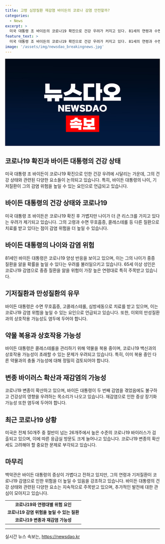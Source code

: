 ```yaml
---
title: 고령 심장질환 재감염 바이든의 코로나 감염 안전할까?
categories:
  - News
excerpt: >
  미국 대통령 조 바이든의 코로나19 확진으로 건강 우려가 커지고 있다. 81세의 연령과 수면 무호흡증, 고콜레스테롤 등 기저질환으로 인해 중증 질환을 앓을 위험이 높아졌다는 우려가 나타나고 있다. 바이든은 백신을 접종했지만 연령대로 인해 중증 증상 가능성이 높은 상황이며, 추가로 이미 복용 중인 약물과의 상호작용 문제도 우려된다. 또한 두 번째 감염과 변종 바이러스의 확산으로 인해 상황은 더욱 우려스럽다. 현재 미국은 코로나19 바이러스가 높은 수준으로 검출되고 있으며, 응급실 방문도 증가하는 상황이다. (총 269자)
feature_text: >
  미국 대통령 조 바이든의 코로나19 확진으로 건강 우려가 커지고 있다. 81세의 연령과 수면 무호흡증, 고콜레스테롤 등 기저질환으로 인해 중증 질환을 앓을 위험이 높아졌다는 우려가 나타나고 있다. 바이든은 백신을 접종했지만 연령대로 인해 중증 증상 가능성이 높은 상황이며, 추가로 이미 복용 중인 약물과의 상호작용 문제도 우려된다. 또한 두 번째 감염과 변종 바이러스의 확산으로 인해 상황은 더욱 우려스럽다. 현재 미국은 코로나19 바이러스가 높은 수준으로 검출되고 있으며, 응급실 방문도 증가하는 상황이다. (총 269자)
image: '/assets/img/newsdao_breakingnews.jpg'
---
```


<p><img src="/assets/img/newsdao_breakingnews.jpg" alt="implanttips 속보" /></p>

<h2 data-ke-size="size26">코로나19 확진과 바이든 대통령의 건강 상태</h2>

<p data-ke-size="size16">미국 대통령 조 바이든이 코로나19 확진으로 인한 건강 우려에 시달리는 가운데, 그의 건강 상태와 관련된 다양한 요소들이 논의되고 있습니다. 특히, 바이든 대통령의 나이, 기저질환이 그의 감염 위험을 높일 수 있는 요인으로 언급되고 있습니다.</p>

<h2 data-ke-size="size26">바이든 대통령의 건강 상태와 코로나19</h2>

<p data-ke-size="size16">미국 대통령 조 바이든은 코로나19 확진 후 가볍지만 나이가 더 큰 리스크를 가지고 있다는 우려가 제기되고 있습니다. 그의 고령과 수면 무호흡증, 콜레스테롤 등 다른 질환으로 치료를 받고 있다는 점이 감염 위험을 더 높일 수 있습니다.</p>

<h2 data-ke-size="size26">바이든 대통령의 나이와 감염 위험</h2>

<p data-ke-size="size16">81세인 바이든 대통령은 코로나19 양성 반응을 보이고 있으며, 이는 그의 나이가 중증 질환을 앓을 확률을 높일 수 있다는 우려를 불러일으키고 있습니다. 65세 이상 성인은 코로나19 감염으로 중증 질환을 앓을 위험이 가장 높은 연령대로 특히 주목받고 있습니다.</p>

<h2 data-ke-size="size26">기저질환과 만성질환의 유무</h2>

<p data-ke-size="size16">바이든 대통령은 수면 무호흡증, 고콜레스테롤, 심방세동으로 치료를 받고 있으며, 이는 코로나19 감염 위험을 높일 수 있는 요인으로 언급되고 있습니다. 또한, 이외의 만성질환과의 상호작용 가능성도 염두에 두어야 합니다.</p>

<h2 data-ke-size="size26">약물 복용과 상호작용 가능성</h2>

<p data-ke-size="size16">바이든 대통령은 콜레스테롤을 관리하기 위해 약물을 복용 중이며, 코로나19 백신과의 상호작용 가능성이 초래할 수 있는 문제가 우려되고 있습니다. 특히, 이미 복용 중인 다른 약물과의 충돌 가능성에 대해 정밀히 검토되어야 합니다.</p>

<h2 data-ke-size="size26">변종 바이러스 확산과 재감염의 가능성</h2>

<p data-ke-size="size16">코로나19 변종이 확산하고 있으며, 바이든 대통령이 두 번째 감염을 겪었음에도 불구하고 건강상의 영향을 우려하는 목소리가 나오고 있습니다. 재감염으로 인한 증상 장기화 가능성 또한 염두에 두어야 합니다.</p>

<h2 data-ke-size="size26">최근 코로나19 상황</h2>

<p data-ke-size="size16">미국은 전체 50개주 중 절반이 넘는 26개주에서 높은 수준의 코로나19 바이러스가 검출되고 있으며, 이에 따른 응급실 방문도 크게 늘어나고 있습니다. 코로나19 변종의 확산세도 고려해야 할 중요한 문제로 부각되고 있습니다.</p>

<h2 data-ke-size="size26">마무리</h2>

<p data-ke-size="size16">백악관은 바이든 대통령의 증상이 가볍다고 전하고 있지만, 그의 연령과 기저질환이 코로나19 감염으로 인한 위험을 더 높일 수 있음을 강조하고 있습니다. 바이든 대통령의 건강 상태와 관련된 다양한 요소는 지속적으로 주목받고 있으며, 추가적인 발전에 대한 관심이 모아지고 있습니다.</p>

<table>
  <tr>
    <td style="text-align: center; height: 17px;"><b>코로나19와 연령대별 위험 요인</b></td>
  </tr>
  <tr>
    <td style="text-align: center; height: 17px;"><b>코로나19 감염 위험을 높일 수 있는 질환</b></td>
  </tr>
  <tr>
    <td style="text-align: center; height: 17px;"><b>코로나19 변종과 재감염 가능성</b></td>
  </tr>
</table>

<hr>
실시간 뉴스 속보는, <a href="https://newsdao.kr" rel="dofollow">https://newsdao.kr</a>


